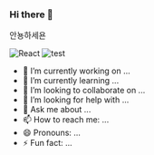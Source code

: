 ### Hi there 👋

안뇽하세욘

![React](https://img.shields.io/badge/-React-222222?logo=React)
![test](https://img.shields.io/badge/React-222222)


- 🔭 I’m currently working on ...
- 🌱 I’m currently learning ...
- 👯 I’m looking to collaborate on ...
- 🤔 I’m looking for help with ...
- 💬 Ask me about ...
- 📫 How to reach me: ...
- 😄 Pronouns: ...
- ⚡ Fun fact: ...

